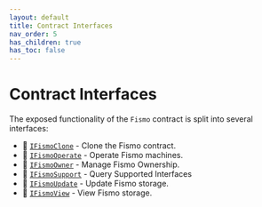 ```yaml
---
layout: default
title: Contract Interfaces
nav_order: 5
has_children: true
has_toc: false
---
```

# Contract Interfaces
The exposed functionality of the `Fismo` contract is split into several interfaces: 
* 🔬 [`IFismoClone`](IFismoClone.md) - Clone the Fismo contract.
* 🔬 [`IFismoOperate`](IFismoOperate.md) - Operate Fismo machines.
* 🔬 [`IFismoOwner`](IFismoOwner.md) - Manage Fismo Ownership.
* 🔬 [`IFismoSupport`](IFismoSupport.md) - Query Supported Interfaces
* 🔬 [`IFismoUpdate`](IFismoUpdate.md) - Update Fismo storage.
* 🔬 [`IFismoView`](IFismoView.md) - View Fismo storage.